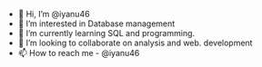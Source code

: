 - 👋 Hi, I’m @iyanu46
- 👀 I’m interested in Database management
- 🌱 I’m currently learning SQL and programming.
- 💞️ I’m looking to collaborate on analysis and web. development
- 📫 How to reach me - @iyanu46

<!---
iyanu46/iyanu46 is a ✨ special ✨ repository because its `README.md` (this file) appears on your GitHub profile.
You can click the Preview link to take a look at your changes.
--->
